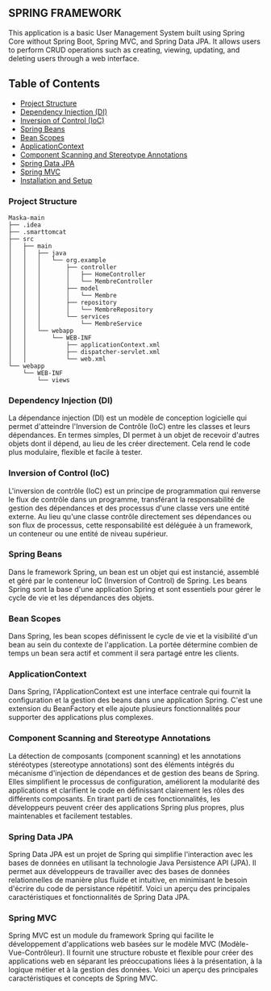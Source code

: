## SPRING FRAMEWORK

This application is a basic User Management System
built using Spring Core without Spring Boot,
Spring MVC, and Spring Data JPA. It allows users to perform CRUD operations
such as creating, viewing, updating, and deleting users through a web interface.

## Table of Contents
- [Project Structure](#project-structure)
- [Dependency Injection (DI)](#dependency-injection-di)
- [Inversion of Control (IoC)](#inversion-of-control-ioc)
- [Spring Beans](#spring-beans)
- [Bean Scopes](#bean-scopes)
- [ApplicationContext](#applicationcontext)
- [Component Scanning and Stereotype Annotations](#component-scanning-and-stereotype-annotations)
- [Spring Data JPA](#spring-data-jpa)
- [Spring MVC](#spring-mvc)
- [Installation and Setup](#installation-and-setup)

### Project Structure
```
Maska-main
├── .idea
├── .smarttomcat
├── src
│   ├── main
│   │   ├── java
│   │   │   └── org.example
│   │   │       ├── controller
│   │   │       │   ├── HomeController
│   │   │       │   └── MembreController
│   │   │       ├── model
│   │   │       │   └── Membre
│   │   │       ├── repository
│   │   │       │   └── MembreRepository
│   │   │       └── services
│   │   │           └── MembreService
│   │   └── webapp
│   │       └── WEB-INF
│   │           ├── applicationContext.xml
│   │           ├── dispatcher-servlet.xml
│   │           └── web.xml
└── webapp
    └── WEB-INF
        └── views
```
### Dependency Injection (DI)

La dépendance injection (DI) est un modèle de conception logicielle qui permet d'atteindre l'Inversion de Contrôle (IoC) entre les classes et leurs dépendances. En termes simples, DI permet à un objet de recevoir d'autres objets dont il dépend, au lieu de les créer directement. Cela rend le code plus modulaire, flexible et facile à tester.

### Inversion of Control (IoC)

L'inversion de contrôle (IoC) est un principe de programmation qui renverse le flux de contrôle dans un programme, transférant la responsabilité de gestion des dépendances et des processus d'une classe vers une entité externe. Au lieu qu'une classe contrôle directement ses dépendances ou son flux de processus, cette responsabilité est déléguée à un framework, un conteneur ou une entité de niveau supérieur.

### Spring Beans

Dans le framework Spring, un bean est un objet qui est instancié, assemblé et géré par le conteneur IoC (Inversion of Control) de Spring. Les beans Spring sont la base d'une application Spring et sont essentiels pour gérer le cycle de vie et les dépendances des objets.

### Bean Scopes                                                                                                     

Dans Spring, les bean scopes définissent le cycle de vie et la visibilité d'un bean au sein du contexte de l'application. La portée détermine combien de temps un bean sera actif et comment il sera partagé entre les clients.

### ApplicationContext

Dans Spring, l'ApplicationContext est une interface centrale qui fournit la configuration et la gestion des beans dans une application Spring. C'est une extension du BeanFactory et elle ajoute plusieurs fonctionnalités pour supporter des applications plus complexes.

### Component Scanning and Stereotype Annotations                                                                                                
La détection de composants (component scanning) et les annotations stéréotypes (stereotype annotations) sont des éléments intégrés du mécanisme d'injection de dépendances et de gestion des beans de Spring. Elles simplifient le processus de configuration, améliorent la modularité des applications et clarifient le code en définissant clairement les rôles des différents composants. En tirant parti de ces fonctionnalités, les développeurs peuvent créer des applications Spring plus propres, plus maintenables et facilement testables.

### Spring Data JPA

Spring Data JPA est un projet de Spring qui simplifie l'interaction avec les bases de données en utilisant la technologie Java Persistence API (JPA). Il permet aux développeurs de travailler avec des bases de données relationnelles de manière plus fluide et intuitive, en minimisant le besoin d'écrire du code de persistance répétitif. Voici un aperçu des principales caractéristiques et fonctionnalités de Spring Data JPA.

### Spring MVC

Spring MVC est un module du framework Spring qui facilite le développement d'applications web basées sur le modèle MVC (Modèle-Vue-Contrôleur). Il fournit une structure robuste et flexible pour créer des applications web en séparant les préoccupations liées à la présentation, à la logique métier et à la gestion des données. Voici un aperçu des principales caractéristiques et concepts de Spring MVC.                                                                                                                                                                                                                                                 
  

